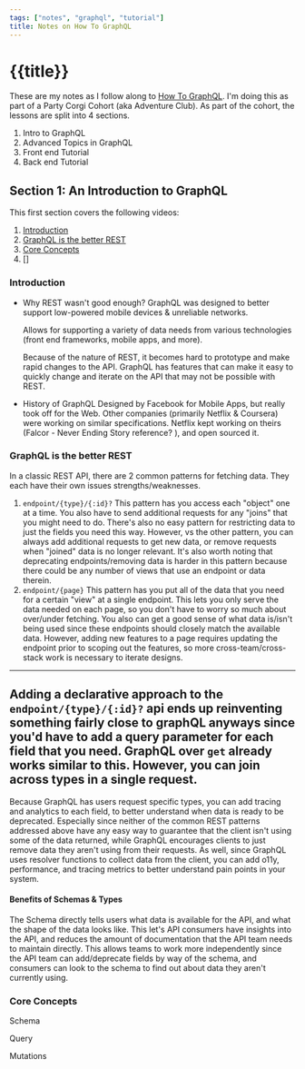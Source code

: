 ```yaml
---
tags: ["notes", "graphql", "tutorial"]
title: Notes on How To GraphQL
---
```


# {{title}}

These are my notes as I follow along to [How To GraphQL](https://www.howtographql.com). I'm doing this as part of a Party Corgi Cohort (aka Adventure Club). As part of the cohort, the lessons are split into 4 sections. 

1. Intro to GraphQL
2. Advanced Topics in GraphQL
3. Front end Tutorial
4. Back end Tutorial

## Section 1: An Introduction to GraphQL

This first section covers the following videos: 

1. [Introduction](https://www.howtographql.com/basics/0-introduction/)
2. [GraphQL is the better REST](https://www.howtographql.com/basics/1-graphql-is-the-better-rest/)
3. [Core Concepts](https://www.howtographql.com/basics/2-core-concepts/)
4. []

### Introduction

- Why REST wasn't good enough?
    GraphQL was designed to better support low-powered mobile devices & unreliable networks. 

    Allows for supporting a variety of data needs from various technologies (front end frameworks, mobile apps, and more).

    Because of the nature of REST, it becomes hard to prototype and make rapid changes to the API. GraphQL has features that can make it easy to quickly change and iterate on the API that may not be possible with REST. 

- History of GraphQL
    Designed by Facebook for Mobile Apps, but really took off for the Web. Other companies (primarily Netflix & Coursera) were working on similar specifications. Netflix kept working on theirs (Falcor - Never Ending Story reference? ), and open sourced it. 


### GraphQL is the better REST
In a classic REST API, there are 2 common patterns for fetching data. They each have their own issues strengths/weaknesses.

1. `endpoint/{type}/{:id}?`
    This pattern has you access each "object" one at a time. You also have to send additional requests for any "joins" that you might need to do. There's also no easy pattern for restricting data to just the fields you need this way. However, vs the other pattern, you can always add additional requests to get new data, or remove requests when "joined" data is no longer relevant. It's also worth noting that deprecating endpoints/removing data is harder in this pattern because there could be any number of views that use an endpoint or data therein. 
2. `endpoint/{page}`
    This pattern has you put all of the data that you need for a certain "view" at a single endpoint. This lets you only serve the data needed on each page, so you don't have to worry so much about over/under fetching. You also can get a good sense of what data is/isn't being used since these endpoints should closely match the available data. 
    However, adding new features to a page requires updating the endpoint prior to scoping out the features, so more cross-team/cross-stack work is necessary to iterate designs. 


---
Adding a declarative approach to the `endpoint/{type}/{:id}?` api ends up reinventing something fairly close to graphQL anyways since you'd have to add a query parameter for each field that you need. GraphQL over `get` already works similar to this. However, you can join across types in a single request. 
---

Because GraphQL has users request specific types, you can add tracing and analytics to each field, to better understand when data is ready to be deprecated. Especially since neither of the common REST patterns addressed above have any easy way to guarantee that the client isn't using some of the data returned, while GraphQL encourages clients to just remove data they aren't using from their requests. 
As well, since GraphQL uses resolver functions to collect data from the client, you can add o11y, performance, and tracing metrics to better understand pain points in your system. 

#### Benefits of Schemas & Types
The Schema directly tells users what data is available for the API, and what the shape of the data looks like. This let's API consumers have insights into the API, and reduces the amount of documentation that the API team needs to maintain directly. This allows teams to work more independently since the API team can add/deprecate fields by way of the schema, and consumers can look to the schema to find out about data they aren't currently using. 


### Core Concepts

Schema

Query

Mutations


